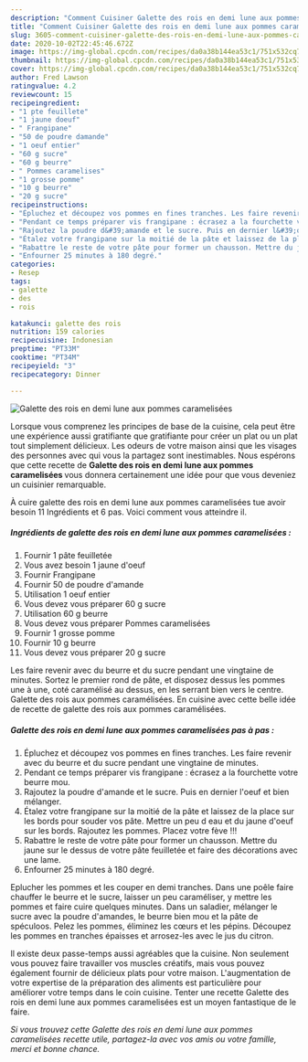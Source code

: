 ```yaml
---
description: "Comment Cuisiner Galette des rois en demi lune aux pommes caramelisées"
title: "Comment Cuisiner Galette des rois en demi lune aux pommes caramelisées"
slug: 3605-comment-cuisiner-galette-des-rois-en-demi-lune-aux-pommes-caramelisees
date: 2020-10-02T22:45:46.672Z
image: https://img-global.cpcdn.com/recipes/da0a38b144ea53c1/751x532cq70/galette-des-rois-en-demi-lune-aux-pommes-caramelisees-photo-principale-de-la-recette.jpg
thumbnail: https://img-global.cpcdn.com/recipes/da0a38b144ea53c1/751x532cq70/galette-des-rois-en-demi-lune-aux-pommes-caramelisees-photo-principale-de-la-recette.jpg
cover: https://img-global.cpcdn.com/recipes/da0a38b144ea53c1/751x532cq70/galette-des-rois-en-demi-lune-aux-pommes-caramelisees-photo-principale-de-la-recette.jpg
author: Fred Lawson
ratingvalue: 4.2
reviewcount: 15
recipeingredient:
- "1 pte feuillete"
- "1 jaune doeuf"
- " Frangipane"
- "50 de poudre damande"
- "1 oeuf entier"
- "60 g sucre"
- "60 g beurre"
- " Pommes caramelises"
- "1 grosse pomme"
- "10 g beurre"
- "20 g sucre"
recipeinstructions:
- "Épluchez et découpez vos pommes en fines tranches. Les faire revenir avec du beurre et du sucre pendant une vingtaine de minutes."
- "Pendant ce temps préparer vis frangipane : écrasez a la fourchette votre beurre mou."
- "Rajoutez la poudre d&#39;amande et le sucre. Puis en dernier l&#39;oeuf et bien mélanger."
- "Étalez votre frangipane sur la moitié de la pâte et laissez de la place sur les bords pour souder vos pâte. Mettre un peu d eau et du jaune d&#39;oeuf sur les bords. Rajoutez les pommes. Placez votre fève !!!"
- "Rabattre le reste de votre pâte pour former un chausson. Mettre du jaune sur le dessus de votre pâte feuilletée et faire des décorations avec une lame."
- "Enfourner 25 minutes à 180 degré."
categories:
- Resep
tags:
- galette
- des
- rois

katakunci: galette des rois 
nutrition: 159 calories
recipecuisine: Indonesian
preptime: "PT33M"
cooktime: "PT34M"
recipeyield: "3"
recipecategory: Dinner

---
```



![Galette des rois en demi lune aux pommes caramelisées](https://img-global.cpcdn.com/recipes/da0a38b144ea53c1/751x532cq70/galette-des-rois-en-demi-lune-aux-pommes-caramelisees-photo-principale-de-la-recette.jpg)

Lorsque vous comprenez les principes de base de la cuisine, cela peut être une expérience aussi gratifiante que gratifiante pour créer un plat ou un plat tout simplement délicieux. Les odeurs de votre maison ainsi que les visages des personnes avec qui vous la partagez sont inestimables. Nous espérons que cette recette de <strong> Galette des rois en demi lune aux pommes caramelisées </strong> vous donnera certainement une idée pour que vous deveniez un cuisinier remarquable.

<!--inarticleads1-->

À cuire galette des rois en demi lune aux pommes caramelisées tue avoir besoin 11 Ingrédients et 6 pas. Voici comment vous atteindre il.

##### Ingrédients de galette des rois en demi lune aux pommes caramelisées :

1. Fournir 1 pâte feuilletée
1. Vous avez besoin 1 jaune d&#39;oeuf
1. Fournir  Frangipane
1. Fournir 50 de poudre d&#39;amande
1. Utilisation 1 oeuf entier
1. Vous devez vous préparer 60 g sucre
1. Utilisation 60 g beurre
1. Vous devez vous préparer  Pommes caramelisées
1. Fournir 1 grosse pomme
1. Fournir 10 g beurre
1. Vous devez vous préparer 20 g sucre


Les faire revenir avec du beurre et du sucre pendant une vingtaine de minutes. Sortez le premier rond de pâte, et disposez dessus les pommes une à une, coté caramélisé au dessus, en les serrant bien vers le centre. Galette des rois aux pommes caramélisées. En cuisine avec cette belle idée de recette de galette des rois aux pommes caramélisées. 

<!--inarticleads2-->

##### Galette des rois en demi lune aux pommes caramelisées pas à pas :

1. Épluchez et découpez vos pommes en fines tranches. Les faire revenir avec du beurre et du sucre pendant une vingtaine de minutes.
1. Pendant ce temps préparer vis frangipane : écrasez a la fourchette votre beurre mou.
1. Rajoutez la poudre d&#39;amande et le sucre. Puis en dernier l&#39;oeuf et bien mélanger.
1. Étalez votre frangipane sur la moitié de la pâte et laissez de la place sur les bords pour souder vos pâte. Mettre un peu d eau et du jaune d&#39;oeuf sur les bords. Rajoutez les pommes. Placez votre fève !!!
1. Rabattre le reste de votre pâte pour former un chausson. Mettre du jaune sur le dessus de votre pâte feuilletée et faire des décorations avec une lame.
1. Enfourner 25 minutes à 180 degré.


Eplucher les pommes et les couper en demi tranches. Dans une poêle faire chauffer le beurre et le sucre, laisser un peu caraméliser, y mettre les pommes et faire cuire quelques minutes. Dans un saladier, mélanger le sucre avec la poudre d&#39;amandes, le beurre bien mou et la pâte de spéculoos. Pelez les pommes, éliminez les cœurs et les pépins. Découpez les pommes en tranches épaisses et arrosez-les avec le jus du citron. 

<!--inarticleads1-->

<p>
Il existe deux passe-temps aussi agréables que la cuisine. Non seulement vous pouvez faire travailler vos muscles créatifs, mais vous pouvez également fournir de délicieux plats pour votre maison. L'augmentation de votre expertise de la préparation des aliments est particulière pour améliorer votre temps dans le coin cuisine. Tenter une recette Galette des rois en demi lune aux pommes caramelisées est un moyen fantastique de le faire.
</p>

<p>
<i>Si vous trouvez cette Galette des rois en demi lune aux pommes caramelisées recette utile, partagez-la avec vos amis ou votre famille, merci et bonne chance.</i>
</p>
